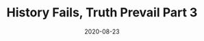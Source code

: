 ---
path: '/lesson-5c'
title: 'History Fails, Truth Prevail Part 3'
slug: lesson-six
date: 2020-08-23
featureVideo: videos/RollUPPP_vids/Lesson5/ep3_historybooksfail.mp4
excerpt: Introduction to our video series.
next: '/lesson-1a'
back: '/lesson-5b'
---